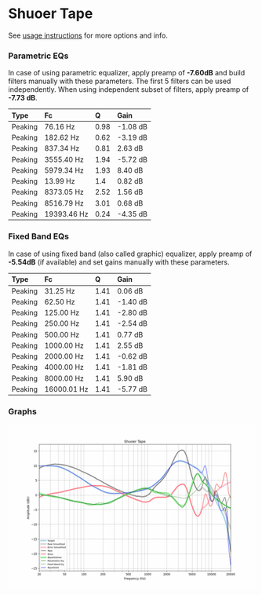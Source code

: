 # Shuoer Tape
See [usage instructions](https://github.com/jaakkopasanen/AutoEq#usage) for more options and info.

### Parametric EQs
In case of using parametric equalizer, apply preamp of **-7.60dB** and build filters manually
with these parameters. The first 5 filters can be used independently.
When using independent subset of filters, apply preamp of **-7.73 dB**.

| Type    | Fc          |    Q | Gain     |
|:--------|:------------|:-----|:---------|
| Peaking | 76.16 Hz    | 0.98 | -1.08 dB |
| Peaking | 182.62 Hz   | 0.62 | -3.19 dB |
| Peaking | 837.34 Hz   | 0.81 | 2.63 dB  |
| Peaking | 3555.40 Hz  | 1.94 | -5.72 dB |
| Peaking | 5979.34 Hz  | 1.93 | 8.40 dB  |
| Peaking | 13.99 Hz    | 1.4  | 0.82 dB  |
| Peaking | 8373.05 Hz  | 2.52 | 1.56 dB  |
| Peaking | 8516.79 Hz  | 3.01 | 0.68 dB  |
| Peaking | 19393.46 Hz | 0.24 | -4.35 dB |

### Fixed Band EQs
In case of using fixed band (also called graphic) equalizer, apply preamp of **-5.54dB**
(if available) and set gains manually with these parameters.

| Type    | Fc          |    Q | Gain     |
|:--------|:------------|:-----|:---------|
| Peaking | 31.25 Hz    | 1.41 | 0.06 dB  |
| Peaking | 62.50 Hz    | 1.41 | -1.40 dB |
| Peaking | 125.00 Hz   | 1.41 | -2.80 dB |
| Peaking | 250.00 Hz   | 1.41 | -2.54 dB |
| Peaking | 500.00 Hz   | 1.41 | 0.77 dB  |
| Peaking | 1000.00 Hz  | 1.41 | 2.55 dB  |
| Peaking | 2000.00 Hz  | 1.41 | -0.62 dB |
| Peaking | 4000.00 Hz  | 1.41 | -1.81 dB |
| Peaking | 8000.00 Hz  | 1.41 | 5.90 dB  |
| Peaking | 16000.01 Hz | 1.41 | -5.77 dB |

### Graphs
![](./Shuoer%20Tape.png)